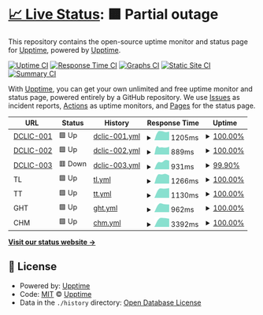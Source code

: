 # [📈 Live Status](https://upptime.github.io/upptime): <!--live status--> **🟧 Partial outage**

This repository contains the open-source uptime monitor and status page for [Upptime](https://upptime.js.org), powered by [Upptime](https://github.com/upptime/upptime).

[![Uptime CI](https://github.com/EmbDclic/upptime/workflows/Uptime%20CI/badge.svg)](https://github.com/upptime/upptime/actions?query=workflow%3A%22Uptime+CI%22)
[![Response Time CI](https://github.com/EmbDclic/upptime/workflows/Response%20Time%20CI/badge.svg)](https://github.com/upptime/upptime/actions?query=workflow%3A%22Response+Time+CI%22)
[![Graphs CI](https://github.com/EmbDclic/upptime/workflows/Graphs%20CI/badge.svg)](https://github.com/upptime/upptime/actions?query=workflow%3A%22Graphs+CI%22)
[![Static Site CI](https://github.com/EmbDclic/upptime/workflows/Static%20Site%20CI/badge.svg)](https://github.com/upptime/upptime/actions?query=workflow%3A%22Static+Site+CI%22)
[![Summary CI](https://github.com/EmbDclic/upptime/workflows/Summary%20CI/badge.svg)](https://github.com/upptime/upptime/actions?query=workflow%3A%22Summary+CI%22)

With [Upptime](https://upptime.js.org), you can get your own unlimited and free uptime monitor and status page, powered entirely by a GitHub repository. We use [Issues](https://github.com/upptime/upptime/issues) as incident reports, [Actions](https://github.com/upptime/upptime/actions) as uptime monitors, and [Pages](https://upptime.github.io/upptime) for the status page.

<!--start: status pages-->
<!-- This summary is generated by Upptime (https://github.com/upptime/upptime) -->
<!-- Do not edit this manually, your changes will be overwritten -->
<!-- prettier-ignore -->
| URL | Status | History | Response Time | Uptime |
| --- | ------ | ------- | ------------- | ------ |
| <img alt="" src="https://favicons.githubusercontent.com/www.dclic.info" height="13"> [DCLIC-001](https://www.dclic.info) | 🟩 Up | [dclic-001.yml](https://github.com/EmbDclic/upptime/commits/HEAD/history/dclic-001.yml) | <details><summary><img alt="Response time graph" src="./graphs/dclic-001/response-time-week.png" height="20"> 1205ms</summary><br><a href="https://EmbDclic.github.io/upptime/history/dclic-001"><img alt="Response time 1205" src="https://img.shields.io/endpoint?url=https%3A%2F%2Fraw.githubusercontent.com%2FEmbDclic%2Fupptime%2FHEAD%2Fapi%2Fdclic-001%2Fresponse-time.json"></a><br><a href="https://EmbDclic.github.io/upptime/history/dclic-001"><img alt="24-hour response time 1205" src="https://img.shields.io/endpoint?url=https%3A%2F%2Fraw.githubusercontent.com%2FEmbDclic%2Fupptime%2FHEAD%2Fapi%2Fdclic-001%2Fresponse-time-day.json"></a><br><a href="https://EmbDclic.github.io/upptime/history/dclic-001"><img alt="7-day response time 1205" src="https://img.shields.io/endpoint?url=https%3A%2F%2Fraw.githubusercontent.com%2FEmbDclic%2Fupptime%2FHEAD%2Fapi%2Fdclic-001%2Fresponse-time-week.json"></a><br><a href="https://EmbDclic.github.io/upptime/history/dclic-001"><img alt="30-day response time 1205" src="https://img.shields.io/endpoint?url=https%3A%2F%2Fraw.githubusercontent.com%2FEmbDclic%2Fupptime%2FHEAD%2Fapi%2Fdclic-001%2Fresponse-time-month.json"></a><br><a href="https://EmbDclic.github.io/upptime/history/dclic-001"><img alt="1-year response time 1205" src="https://img.shields.io/endpoint?url=https%3A%2F%2Fraw.githubusercontent.com%2FEmbDclic%2Fupptime%2FHEAD%2Fapi%2Fdclic-001%2Fresponse-time-year.json"></a></details> | <details><summary><a href="https://EmbDclic.github.io/upptime/history/dclic-001">100.00%</a></summary><a href="https://EmbDclic.github.io/upptime/history/dclic-001"><img alt="All-time uptime 100.00%" src="https://img.shields.io/endpoint?url=https%3A%2F%2Fraw.githubusercontent.com%2FEmbDclic%2Fupptime%2FHEAD%2Fapi%2Fdclic-001%2Fuptime.json"></a><br><a href="https://EmbDclic.github.io/upptime/history/dclic-001"><img alt="24-hour uptime 100.00%" src="https://img.shields.io/endpoint?url=https%3A%2F%2Fraw.githubusercontent.com%2FEmbDclic%2Fupptime%2FHEAD%2Fapi%2Fdclic-001%2Fuptime-day.json"></a><br><a href="https://EmbDclic.github.io/upptime/history/dclic-001"><img alt="7-day uptime 100.00%" src="https://img.shields.io/endpoint?url=https%3A%2F%2Fraw.githubusercontent.com%2FEmbDclic%2Fupptime%2FHEAD%2Fapi%2Fdclic-001%2Fuptime-week.json"></a><br><a href="https://EmbDclic.github.io/upptime/history/dclic-001"><img alt="30-day uptime 100.00%" src="https://img.shields.io/endpoint?url=https%3A%2F%2Fraw.githubusercontent.com%2FEmbDclic%2Fupptime%2FHEAD%2Fapi%2Fdclic-001%2Fuptime-month.json"></a><br><a href="https://EmbDclic.github.io/upptime/history/dclic-001"><img alt="1-year uptime 100.00%" src="https://img.shields.io/endpoint?url=https%3A%2F%2Fraw.githubusercontent.com%2FEmbDclic%2Fupptime%2FHEAD%2Fapi%2Fdclic-001%2Fuptime-year.json"></a></details>
| <img alt="" src="https://favicons.githubusercontent.com/dclic.ovh" height="13"> [DCLIC-002](https://dclic.ovh) | 🟩 Up | [dclic-002.yml](https://github.com/EmbDclic/upptime/commits/HEAD/history/dclic-002.yml) | <details><summary><img alt="Response time graph" src="./graphs/dclic-002/response-time-week.png" height="20"> 889ms</summary><br><a href="https://EmbDclic.github.io/upptime/history/dclic-002"><img alt="Response time 889" src="https://img.shields.io/endpoint?url=https%3A%2F%2Fraw.githubusercontent.com%2FEmbDclic%2Fupptime%2FHEAD%2Fapi%2Fdclic-002%2Fresponse-time.json"></a><br><a href="https://EmbDclic.github.io/upptime/history/dclic-002"><img alt="24-hour response time 889" src="https://img.shields.io/endpoint?url=https%3A%2F%2Fraw.githubusercontent.com%2FEmbDclic%2Fupptime%2FHEAD%2Fapi%2Fdclic-002%2Fresponse-time-day.json"></a><br><a href="https://EmbDclic.github.io/upptime/history/dclic-002"><img alt="7-day response time 889" src="https://img.shields.io/endpoint?url=https%3A%2F%2Fraw.githubusercontent.com%2FEmbDclic%2Fupptime%2FHEAD%2Fapi%2Fdclic-002%2Fresponse-time-week.json"></a><br><a href="https://EmbDclic.github.io/upptime/history/dclic-002"><img alt="30-day response time 889" src="https://img.shields.io/endpoint?url=https%3A%2F%2Fraw.githubusercontent.com%2FEmbDclic%2Fupptime%2FHEAD%2Fapi%2Fdclic-002%2Fresponse-time-month.json"></a><br><a href="https://EmbDclic.github.io/upptime/history/dclic-002"><img alt="1-year response time 889" src="https://img.shields.io/endpoint?url=https%3A%2F%2Fraw.githubusercontent.com%2FEmbDclic%2Fupptime%2FHEAD%2Fapi%2Fdclic-002%2Fresponse-time-year.json"></a></details> | <details><summary><a href="https://EmbDclic.github.io/upptime/history/dclic-002">100.00%</a></summary><a href="https://EmbDclic.github.io/upptime/history/dclic-002"><img alt="All-time uptime 100.00%" src="https://img.shields.io/endpoint?url=https%3A%2F%2Fraw.githubusercontent.com%2FEmbDclic%2Fupptime%2FHEAD%2Fapi%2Fdclic-002%2Fuptime.json"></a><br><a href="https://EmbDclic.github.io/upptime/history/dclic-002"><img alt="24-hour uptime 100.00%" src="https://img.shields.io/endpoint?url=https%3A%2F%2Fraw.githubusercontent.com%2FEmbDclic%2Fupptime%2FHEAD%2Fapi%2Fdclic-002%2Fuptime-day.json"></a><br><a href="https://EmbDclic.github.io/upptime/history/dclic-002"><img alt="7-day uptime 100.00%" src="https://img.shields.io/endpoint?url=https%3A%2F%2Fraw.githubusercontent.com%2FEmbDclic%2Fupptime%2FHEAD%2Fapi%2Fdclic-002%2Fuptime-week.json"></a><br><a href="https://EmbDclic.github.io/upptime/history/dclic-002"><img alt="30-day uptime 100.00%" src="https://img.shields.io/endpoint?url=https%3A%2F%2Fraw.githubusercontent.com%2FEmbDclic%2Fupptime%2FHEAD%2Fapi%2Fdclic-002%2Fuptime-month.json"></a><br><a href="https://EmbDclic.github.io/upptime/history/dclic-002"><img alt="1-year uptime 100.00%" src="https://img.shields.io/endpoint?url=https%3A%2F%2Fraw.githubusercontent.com%2FEmbDclic%2Fupptime%2FHEAD%2Fapi%2Fdclic-002%2Fuptime-year.json"></a></details>
| <img alt="" src="https://favicons.githubusercontent.com/dclic-003.ovh" height="13"> [DCLIC-003](https://dclic-003.ovh) | 🟥 Down | [dclic-003.yml](https://github.com/EmbDclic/upptime/commits/HEAD/history/dclic-003.yml) | <details><summary><img alt="Response time graph" src="./graphs/dclic-003/response-time-week.png" height="20"> 931ms</summary><br><a href="https://EmbDclic.github.io/upptime/history/dclic-003"><img alt="Response time 931" src="https://img.shields.io/endpoint?url=https%3A%2F%2Fraw.githubusercontent.com%2FEmbDclic%2Fupptime%2FHEAD%2Fapi%2Fdclic-003%2Fresponse-time.json"></a><br><a href="https://EmbDclic.github.io/upptime/history/dclic-003"><img alt="24-hour response time 931" src="https://img.shields.io/endpoint?url=https%3A%2F%2Fraw.githubusercontent.com%2FEmbDclic%2Fupptime%2FHEAD%2Fapi%2Fdclic-003%2Fresponse-time-day.json"></a><br><a href="https://EmbDclic.github.io/upptime/history/dclic-003"><img alt="7-day response time 931" src="https://img.shields.io/endpoint?url=https%3A%2F%2Fraw.githubusercontent.com%2FEmbDclic%2Fupptime%2FHEAD%2Fapi%2Fdclic-003%2Fresponse-time-week.json"></a><br><a href="https://EmbDclic.github.io/upptime/history/dclic-003"><img alt="30-day response time 931" src="https://img.shields.io/endpoint?url=https%3A%2F%2Fraw.githubusercontent.com%2FEmbDclic%2Fupptime%2FHEAD%2Fapi%2Fdclic-003%2Fresponse-time-month.json"></a><br><a href="https://EmbDclic.github.io/upptime/history/dclic-003"><img alt="1-year response time 931" src="https://img.shields.io/endpoint?url=https%3A%2F%2Fraw.githubusercontent.com%2FEmbDclic%2Fupptime%2FHEAD%2Fapi%2Fdclic-003%2Fresponse-time-year.json"></a></details> | <details><summary><a href="https://EmbDclic.github.io/upptime/history/dclic-003">99.90%</a></summary><a href="https://EmbDclic.github.io/upptime/history/dclic-003"><img alt="All-time uptime 99.90%" src="https://img.shields.io/endpoint?url=https%3A%2F%2Fraw.githubusercontent.com%2FEmbDclic%2Fupptime%2FHEAD%2Fapi%2Fdclic-003%2Fuptime.json"></a><br><a href="https://EmbDclic.github.io/upptime/history/dclic-003"><img alt="24-hour uptime 99.90%" src="https://img.shields.io/endpoint?url=https%3A%2F%2Fraw.githubusercontent.com%2FEmbDclic%2Fupptime%2FHEAD%2Fapi%2Fdclic-003%2Fuptime-day.json"></a><br><a href="https://EmbDclic.github.io/upptime/history/dclic-003"><img alt="7-day uptime 99.90%" src="https://img.shields.io/endpoint?url=https%3A%2F%2Fraw.githubusercontent.com%2FEmbDclic%2Fupptime%2FHEAD%2Fapi%2Fdclic-003%2Fuptime-week.json"></a><br><a href="https://EmbDclic.github.io/upptime/history/dclic-003"><img alt="30-day uptime 99.90%" src="https://img.shields.io/endpoint?url=https%3A%2F%2Fraw.githubusercontent.com%2FEmbDclic%2Fupptime%2FHEAD%2Fapi%2Fdclic-003%2Fuptime-month.json"></a><br><a href="https://EmbDclic.github.io/upptime/history/dclic-003"><img alt="1-year uptime 99.90%" src="https://img.shields.io/endpoint?url=https%3A%2F%2Fraw.githubusercontent.com%2FEmbDclic%2Fupptime%2FHEAD%2Fapi%2Fdclic-003%2Fuptime-year.json"></a></details>
| <img alt="" src="https://favicons.githubusercontent.com/null" height="13"> TL | 🟩 Up | [tl.yml](https://github.com/EmbDclic/upptime/commits/HEAD/history/tl.yml) | <details><summary><img alt="Response time graph" src="./graphs/tl/response-time-week.png" height="20"> 1266ms</summary><br><a href="https://EmbDclic.github.io/upptime/history/tl"><img alt="Response time 1266" src="https://img.shields.io/endpoint?url=https%3A%2F%2Fraw.githubusercontent.com%2FEmbDclic%2Fupptime%2FHEAD%2Fapi%2Ftl%2Fresponse-time.json"></a><br><a href="https://EmbDclic.github.io/upptime/history/tl"><img alt="24-hour response time 1266" src="https://img.shields.io/endpoint?url=https%3A%2F%2Fraw.githubusercontent.com%2FEmbDclic%2Fupptime%2FHEAD%2Fapi%2Ftl%2Fresponse-time-day.json"></a><br><a href="https://EmbDclic.github.io/upptime/history/tl"><img alt="7-day response time 1266" src="https://img.shields.io/endpoint?url=https%3A%2F%2Fraw.githubusercontent.com%2FEmbDclic%2Fupptime%2FHEAD%2Fapi%2Ftl%2Fresponse-time-week.json"></a><br><a href="https://EmbDclic.github.io/upptime/history/tl"><img alt="30-day response time 1266" src="https://img.shields.io/endpoint?url=https%3A%2F%2Fraw.githubusercontent.com%2FEmbDclic%2Fupptime%2FHEAD%2Fapi%2Ftl%2Fresponse-time-month.json"></a><br><a href="https://EmbDclic.github.io/upptime/history/tl"><img alt="1-year response time 1266" src="https://img.shields.io/endpoint?url=https%3A%2F%2Fraw.githubusercontent.com%2FEmbDclic%2Fupptime%2FHEAD%2Fapi%2Ftl%2Fresponse-time-year.json"></a></details> | <details><summary><a href="https://EmbDclic.github.io/upptime/history/tl">100.00%</a></summary><a href="https://EmbDclic.github.io/upptime/history/tl"><img alt="All-time uptime 100.00%" src="https://img.shields.io/endpoint?url=https%3A%2F%2Fraw.githubusercontent.com%2FEmbDclic%2Fupptime%2FHEAD%2Fapi%2Ftl%2Fuptime.json"></a><br><a href="https://EmbDclic.github.io/upptime/history/tl"><img alt="24-hour uptime 100.00%" src="https://img.shields.io/endpoint?url=https%3A%2F%2Fraw.githubusercontent.com%2FEmbDclic%2Fupptime%2FHEAD%2Fapi%2Ftl%2Fuptime-day.json"></a><br><a href="https://EmbDclic.github.io/upptime/history/tl"><img alt="7-day uptime 100.00%" src="https://img.shields.io/endpoint?url=https%3A%2F%2Fraw.githubusercontent.com%2FEmbDclic%2Fupptime%2FHEAD%2Fapi%2Ftl%2Fuptime-week.json"></a><br><a href="https://EmbDclic.github.io/upptime/history/tl"><img alt="30-day uptime 100.00%" src="https://img.shields.io/endpoint?url=https%3A%2F%2Fraw.githubusercontent.com%2FEmbDclic%2Fupptime%2FHEAD%2Fapi%2Ftl%2Fuptime-month.json"></a><br><a href="https://EmbDclic.github.io/upptime/history/tl"><img alt="1-year uptime 100.00%" src="https://img.shields.io/endpoint?url=https%3A%2F%2Fraw.githubusercontent.com%2FEmbDclic%2Fupptime%2FHEAD%2Fapi%2Ftl%2Fuptime-year.json"></a></details>
| <img alt="" src="https://favicons.githubusercontent.com/null" height="13"> TT | 🟩 Up | [tt.yml](https://github.com/EmbDclic/upptime/commits/HEAD/history/tt.yml) | <details><summary><img alt="Response time graph" src="./graphs/tt/response-time-week.png" height="20"> 1130ms</summary><br><a href="https://EmbDclic.github.io/upptime/history/tt"><img alt="Response time 1130" src="https://img.shields.io/endpoint?url=https%3A%2F%2Fraw.githubusercontent.com%2FEmbDclic%2Fupptime%2FHEAD%2Fapi%2Ftt%2Fresponse-time.json"></a><br><a href="https://EmbDclic.github.io/upptime/history/tt"><img alt="24-hour response time 1130" src="https://img.shields.io/endpoint?url=https%3A%2F%2Fraw.githubusercontent.com%2FEmbDclic%2Fupptime%2FHEAD%2Fapi%2Ftt%2Fresponse-time-day.json"></a><br><a href="https://EmbDclic.github.io/upptime/history/tt"><img alt="7-day response time 1130" src="https://img.shields.io/endpoint?url=https%3A%2F%2Fraw.githubusercontent.com%2FEmbDclic%2Fupptime%2FHEAD%2Fapi%2Ftt%2Fresponse-time-week.json"></a><br><a href="https://EmbDclic.github.io/upptime/history/tt"><img alt="30-day response time 1130" src="https://img.shields.io/endpoint?url=https%3A%2F%2Fraw.githubusercontent.com%2FEmbDclic%2Fupptime%2FHEAD%2Fapi%2Ftt%2Fresponse-time-month.json"></a><br><a href="https://EmbDclic.github.io/upptime/history/tt"><img alt="1-year response time 1130" src="https://img.shields.io/endpoint?url=https%3A%2F%2Fraw.githubusercontent.com%2FEmbDclic%2Fupptime%2FHEAD%2Fapi%2Ftt%2Fresponse-time-year.json"></a></details> | <details><summary><a href="https://EmbDclic.github.io/upptime/history/tt">100.00%</a></summary><a href="https://EmbDclic.github.io/upptime/history/tt"><img alt="All-time uptime 100.00%" src="https://img.shields.io/endpoint?url=https%3A%2F%2Fraw.githubusercontent.com%2FEmbDclic%2Fupptime%2FHEAD%2Fapi%2Ftt%2Fuptime.json"></a><br><a href="https://EmbDclic.github.io/upptime/history/tt"><img alt="24-hour uptime 100.00%" src="https://img.shields.io/endpoint?url=https%3A%2F%2Fraw.githubusercontent.com%2FEmbDclic%2Fupptime%2FHEAD%2Fapi%2Ftt%2Fuptime-day.json"></a><br><a href="https://EmbDclic.github.io/upptime/history/tt"><img alt="7-day uptime 100.00%" src="https://img.shields.io/endpoint?url=https%3A%2F%2Fraw.githubusercontent.com%2FEmbDclic%2Fupptime%2FHEAD%2Fapi%2Ftt%2Fuptime-week.json"></a><br><a href="https://EmbDclic.github.io/upptime/history/tt"><img alt="30-day uptime 100.00%" src="https://img.shields.io/endpoint?url=https%3A%2F%2Fraw.githubusercontent.com%2FEmbDclic%2Fupptime%2FHEAD%2Fapi%2Ftt%2Fuptime-month.json"></a><br><a href="https://EmbDclic.github.io/upptime/history/tt"><img alt="1-year uptime 100.00%" src="https://img.shields.io/endpoint?url=https%3A%2F%2Fraw.githubusercontent.com%2FEmbDclic%2Fupptime%2FHEAD%2Fapi%2Ftt%2Fuptime-year.json"></a></details>
| <img alt="" src="https://favicons.githubusercontent.com/null" height="13"> GHT | 🟩 Up | [ght.yml](https://github.com/EmbDclic/upptime/commits/HEAD/history/ght.yml) | <details><summary><img alt="Response time graph" src="./graphs/ght/response-time-week.png" height="20"> 962ms</summary><br><a href="https://EmbDclic.github.io/upptime/history/ght"><img alt="Response time 962" src="https://img.shields.io/endpoint?url=https%3A%2F%2Fraw.githubusercontent.com%2FEmbDclic%2Fupptime%2FHEAD%2Fapi%2Fght%2Fresponse-time.json"></a><br><a href="https://EmbDclic.github.io/upptime/history/ght"><img alt="24-hour response time 962" src="https://img.shields.io/endpoint?url=https%3A%2F%2Fraw.githubusercontent.com%2FEmbDclic%2Fupptime%2FHEAD%2Fapi%2Fght%2Fresponse-time-day.json"></a><br><a href="https://EmbDclic.github.io/upptime/history/ght"><img alt="7-day response time 962" src="https://img.shields.io/endpoint?url=https%3A%2F%2Fraw.githubusercontent.com%2FEmbDclic%2Fupptime%2FHEAD%2Fapi%2Fght%2Fresponse-time-week.json"></a><br><a href="https://EmbDclic.github.io/upptime/history/ght"><img alt="30-day response time 962" src="https://img.shields.io/endpoint?url=https%3A%2F%2Fraw.githubusercontent.com%2FEmbDclic%2Fupptime%2FHEAD%2Fapi%2Fght%2Fresponse-time-month.json"></a><br><a href="https://EmbDclic.github.io/upptime/history/ght"><img alt="1-year response time 962" src="https://img.shields.io/endpoint?url=https%3A%2F%2Fraw.githubusercontent.com%2FEmbDclic%2Fupptime%2FHEAD%2Fapi%2Fght%2Fresponse-time-year.json"></a></details> | <details><summary><a href="https://EmbDclic.github.io/upptime/history/ght">100.00%</a></summary><a href="https://EmbDclic.github.io/upptime/history/ght"><img alt="All-time uptime 100.00%" src="https://img.shields.io/endpoint?url=https%3A%2F%2Fraw.githubusercontent.com%2FEmbDclic%2Fupptime%2FHEAD%2Fapi%2Fght%2Fuptime.json"></a><br><a href="https://EmbDclic.github.io/upptime/history/ght"><img alt="24-hour uptime 100.00%" src="https://img.shields.io/endpoint?url=https%3A%2F%2Fraw.githubusercontent.com%2FEmbDclic%2Fupptime%2FHEAD%2Fapi%2Fght%2Fuptime-day.json"></a><br><a href="https://EmbDclic.github.io/upptime/history/ght"><img alt="7-day uptime 100.00%" src="https://img.shields.io/endpoint?url=https%3A%2F%2Fraw.githubusercontent.com%2FEmbDclic%2Fupptime%2FHEAD%2Fapi%2Fght%2Fuptime-week.json"></a><br><a href="https://EmbDclic.github.io/upptime/history/ght"><img alt="30-day uptime 100.00%" src="https://img.shields.io/endpoint?url=https%3A%2F%2Fraw.githubusercontent.com%2FEmbDclic%2Fupptime%2FHEAD%2Fapi%2Fght%2Fuptime-month.json"></a><br><a href="https://EmbDclic.github.io/upptime/history/ght"><img alt="1-year uptime 100.00%" src="https://img.shields.io/endpoint?url=https%3A%2F%2Fraw.githubusercontent.com%2FEmbDclic%2Fupptime%2FHEAD%2Fapi%2Fght%2Fuptime-year.json"></a></details>
| <img alt="" src="https://favicons.githubusercontent.com/null" height="13"> CHM | 🟩 Up | [chm.yml](https://github.com/EmbDclic/upptime/commits/HEAD/history/chm.yml) | <details><summary><img alt="Response time graph" src="./graphs/chm/response-time-week.png" height="20"> 3392ms</summary><br><a href="https://EmbDclic.github.io/upptime/history/chm"><img alt="Response time 3392" src="https://img.shields.io/endpoint?url=https%3A%2F%2Fraw.githubusercontent.com%2FEmbDclic%2Fupptime%2FHEAD%2Fapi%2Fchm%2Fresponse-time.json"></a><br><a href="https://EmbDclic.github.io/upptime/history/chm"><img alt="24-hour response time 3392" src="https://img.shields.io/endpoint?url=https%3A%2F%2Fraw.githubusercontent.com%2FEmbDclic%2Fupptime%2FHEAD%2Fapi%2Fchm%2Fresponse-time-day.json"></a><br><a href="https://EmbDclic.github.io/upptime/history/chm"><img alt="7-day response time 3392" src="https://img.shields.io/endpoint?url=https%3A%2F%2Fraw.githubusercontent.com%2FEmbDclic%2Fupptime%2FHEAD%2Fapi%2Fchm%2Fresponse-time-week.json"></a><br><a href="https://EmbDclic.github.io/upptime/history/chm"><img alt="30-day response time 3392" src="https://img.shields.io/endpoint?url=https%3A%2F%2Fraw.githubusercontent.com%2FEmbDclic%2Fupptime%2FHEAD%2Fapi%2Fchm%2Fresponse-time-month.json"></a><br><a href="https://EmbDclic.github.io/upptime/history/chm"><img alt="1-year response time 3392" src="https://img.shields.io/endpoint?url=https%3A%2F%2Fraw.githubusercontent.com%2FEmbDclic%2Fupptime%2FHEAD%2Fapi%2Fchm%2Fresponse-time-year.json"></a></details> | <details><summary><a href="https://EmbDclic.github.io/upptime/history/chm">100.00%</a></summary><a href="https://EmbDclic.github.io/upptime/history/chm"><img alt="All-time uptime 100.00%" src="https://img.shields.io/endpoint?url=https%3A%2F%2Fraw.githubusercontent.com%2FEmbDclic%2Fupptime%2FHEAD%2Fapi%2Fchm%2Fuptime.json"></a><br><a href="https://EmbDclic.github.io/upptime/history/chm"><img alt="24-hour uptime 100.00%" src="https://img.shields.io/endpoint?url=https%3A%2F%2Fraw.githubusercontent.com%2FEmbDclic%2Fupptime%2FHEAD%2Fapi%2Fchm%2Fuptime-day.json"></a><br><a href="https://EmbDclic.github.io/upptime/history/chm"><img alt="7-day uptime 100.00%" src="https://img.shields.io/endpoint?url=https%3A%2F%2Fraw.githubusercontent.com%2FEmbDclic%2Fupptime%2FHEAD%2Fapi%2Fchm%2Fuptime-week.json"></a><br><a href="https://EmbDclic.github.io/upptime/history/chm"><img alt="30-day uptime 100.00%" src="https://img.shields.io/endpoint?url=https%3A%2F%2Fraw.githubusercontent.com%2FEmbDclic%2Fupptime%2FHEAD%2Fapi%2Fchm%2Fuptime-month.json"></a><br><a href="https://EmbDclic.github.io/upptime/history/chm"><img alt="1-year uptime 100.00%" src="https://img.shields.io/endpoint?url=https%3A%2F%2Fraw.githubusercontent.com%2FEmbDclic%2Fupptime%2FHEAD%2Fapi%2Fchm%2Fuptime-year.json"></a></details>

<!--end: status pages-->

[**Visit our status website →**](https://upptime.github.io/upptime)

## 📄 License

- Powered by: [Upptime](https://github.com/upptime/upptime)
- Code: [MIT](./LICENSE) © [Upptime](https://upptime.js.org)
- Data in the `./history` directory: [Open Database License](https://opendatacommons.org/licenses/odbl/1-0/)
